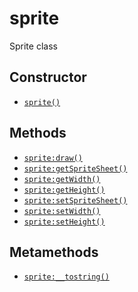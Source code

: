 sprite
======

Sprite class

Constructor
-----------

* [`sprite()`](api/sprite.sprite)

Methods
-------

* [`sprite:draw()`](api/sprite.draw)
* [`sprite:getSpriteSheet()`](api/sprite.getSpriteSheet)
* [`sprite:getWidth()`](api/sprite.getWidth)
* [`sprite:getHeight()`](api/sprite.getHeight)
* [`sprite:setSpriteSheet()`](api/sprite.setSpriteSheet)
* [`sprite:setWidth()`](api/sprite.setWidth)
* [`sprite:setHeight()`](api/sprite.setHeight)

Metamethods
-----------

* [`sprite:__tostring()`](api/sprite.__tostring)
